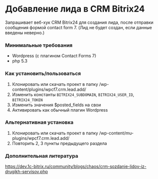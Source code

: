# Добавление лида в CRM Bitrix24
Запрашивает веб-хук CRM Bitrix24 для создания лида, после отправки сообщения формой contact form 7. (Лид не будет создан, если данные введены неверно.)

### Минимальные требования
- Wordpress (с плагином Contact Forms 7)
- php 5.3

### Как установить/пользоваться
1. Клонировать или скачать проект в папку /wp-content/plugins/wpcf7.crm.lead.add/
2. Изменить константы `BITRIX24_SUBDOMAIN`, `BITRIX24_USER_ID`, `BITRIX24_TOKEN`
3. Изменить значения $posted_fields на свои
4. Активировать как обычный плагин Wordpress

### Альтернативная установка
1. Клонировать или скачать проект в папку /wp-content/mu-plugins/wpcf7.crm.lead.add/
2. Повторить 2, 3 пункты предыдущего раздела

### Дополнительная литература
https://dev.1c-bitrix.ru/community/blogs/chaos/crm-sozdanie-lidov-iz-drugikh-servisov.php
